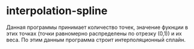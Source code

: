 # interpolation-spline

Данная программы принимает количество точек, значение фукнции в этих точках (точки равномерно распределены по отрезку (0,1)) и их веса. По этим данным программа строит интерполяционный сплайн.
